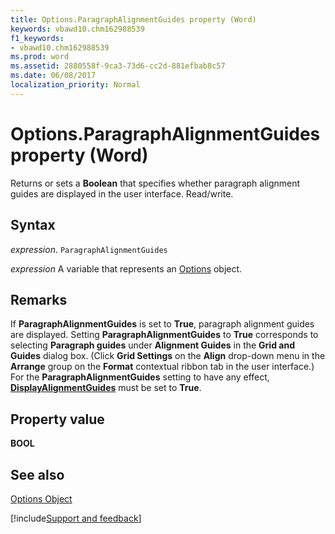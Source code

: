 ```yaml
---
title: Options.ParagraphAlignmentGuides property (Word)
keywords: vbawd10.chm162988539
f1_keywords:
- vbawd10.chm162988539
ms.prod: word
ms.assetid: 2880558f-9ca3-73d6-cc2d-881efbab8c57
ms.date: 06/08/2017
localization_priority: Normal
---
```



# Options.ParagraphAlignmentGuides property (Word)

Returns or sets a  **Boolean** that specifies whether paragraph alignment guides are displayed in the user interface. Read/write.


## Syntax

_expression_. `ParagraphAlignmentGuides`

_expression_ A variable that represents an [Options](./Word.Options.md) object.


## Remarks

If  **ParagraphAlignmentGuides** is set to **True**, paragraph alignment guides are displayed. Setting  **ParagraphAlignmentGuides** to **True** corresponds to selecting **Paragraph guides** under **Alignment Guides** in the **Grid and Guides** dialog box. (Click **Grid Settings** on the **Align** drop-down menu in the **Arrange** group on the **Format** contextual ribbon tab in the user interface.) For the **ParagraphAlignmentGuides** setting to have any effect, **[DisplayAlignmentGuides](Word.options.displayalignmentguides.md)** must be set to **True**.


## Property value

 **BOOL**


## See also


[Options Object](Word.Options.md)

[!include[Support and feedback](~/includes/feedback-boilerplate.md)]